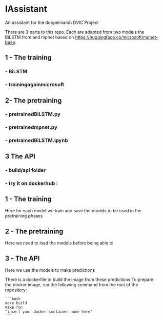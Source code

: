# IAssistant
An assistant for the doppelmarsh DVIC Project

There are 3 parts to this repo. Each are adapted from two models
the BiLSTM from and mpnet based on https://huggingface.co/microsoft/mpnet-base.

## 1 - The training

### - BiLSTM
### - trainingagainmicrosoft


## 2- The pretraining
###   - pretrainedBiLSTM.py
###   - pretrainedmpnet.py
###   - pretrainedBiLSTM.ipynb

## 3 The API
###   - build/api folder
###   - try it on dockerhub : 

## 1 - The training 
Here for each model we train and save the models to be used in the pretraining phases
## 2 - The pretraining
Here we need to load the models before being able to 
## 3 - The API
Here we use the models to make predictions 

There is a dockerfile to build the image from these predictions
To prepare the docker image, run the following command from the root of the repository:
    
    ```bash
    make build
    make run
    "insert your docker container name here"
    ```
